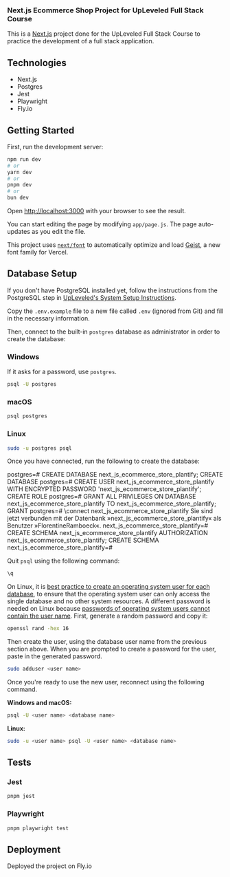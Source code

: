 ### Next.js Ecommerce Shop Project for UpLeveled Full Stack Course

This is a [Next.js](https://nextjs.org) project done for the UpLeveled Full Stack Course to practice the development of a full stack application.

## Technologies

- Next.js
- Postgres
- Jest
- Playwright
- Fly.io

## Getting Started

First, run the development server:

```bash
npm run dev
# or
yarn dev
# or
pnpm dev
# or
bun dev
```

Open [http://localhost:3000](http://localhost:3000) with your browser to see the result.

You can start editing the page by modifying `app/page.js`. The page auto-updates as you edit the file.

This project uses [`next/font`](https://nextjs.org/docs/app/building-your-application/optimizing/fonts) to automatically optimize and load [Geist](https://vercel.com/font), a new font family for Vercel.

## Database Setup

If you don't have PostgreSQL installed yet, follow the instructions from the PostgreSQL step in [UpLeveled's System Setup Instructions](https://github.com/upleveled/system-setup/blob/master/readme.md).

Copy the `.env.example` file to a new file called `.env` (ignored from Git) and fill in the necessary information.

Then, connect to the built-in `postgres` database as administrator in order to create the database:

### Windows

If it asks for a password, use `postgres`.

```bash
psql -U postgres
```

### macOS

```bash
psql postgres
```

### Linux

```bash
sudo -u postgres psql
```

Once you have connected, run the following to create the database:

postgres=# CREATE DATABASE next_js_ecommerce_store_plantify;
CREATE DATABASE
postgres=# CREATE USER next_js_ecommerce_store_plantify WITH ENCRYPTED PASSWORD 'next_js_ecommerce_store_plantify';
CREATE ROLE
postgres=# GRANT ALL PRIVILEGES ON DATABASE next_js_ecommerce_store_plantify TO next_js_ecommerce_store_plantify;
GRANT
postgres=# \connect next_js_ecommerce_store_plantify
Sie sind jetzt verbunden mit der Datenbank »next_js_ecommerce_store_plantify« als Benutzer »FlorentineRamboeck«.
next_js_ecommerce_store_plantify=# CREATE SCHEMA next_js_ecommerce_store_plantify AUTHORIZATION next_js_ecommerce_store_plantify;
CREATE SCHEMA
next_js_ecommerce_store_plantify=#

Quit `psql` using the following command:

```bash
\q
```

On Linux, it is [best practice to create an operating system user for each database](https://docs.redhat.com/en/documentation/red_hat_enterprise_linux/9/html/configuring_and_using_database_servers/using-postgresql_configuring-and-using-database-servers#con_postgresql-users_using-postgresql), to ensure that the operating system user can only access the single database and no other system resources. A different password is needed on Linux because [passwords of operating system users cannot contain the user name](https://github.com/upleveled/system-setup/issues/74). First, generate a random password and copy it:

```bash
openssl rand -hex 16
```

Then create the user, using the database user name from the previous section above. When you are prompted to create a password for the user, paste in the generated password.

```bash
sudo adduser <user name>
```

Once you're ready to use the new user, reconnect using the following command.

**Windows and macOS:**

```bash
psql -U <user name> <database name>
```

**Linux:**

```bash
sudo -u <user name> psql -U <user name> <database name>
```

## Tests

### Jest

```bash
pnpm jest
```

### Playwright

```bash
pnpm playwright test
```

## Deployment

Deployed the project on Fly.io
